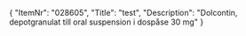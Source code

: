 {
  "ItemNr": "028605",
  "Title": "test",
  "Description": "Dolcontin, depotgranulat till oral suspension i dospåse 30 mg"
}